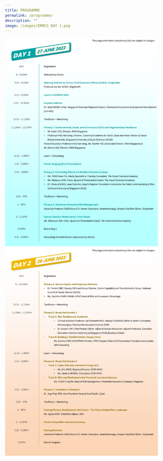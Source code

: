 ```yaml
---
title: PROGRAMME
permalink: /programme/
description: ""
image: /images/ERMCS DAY 1.png
---
```

![](/images/ermcs-day-1.png)
![](/images/ermcs-day-2.JPG)